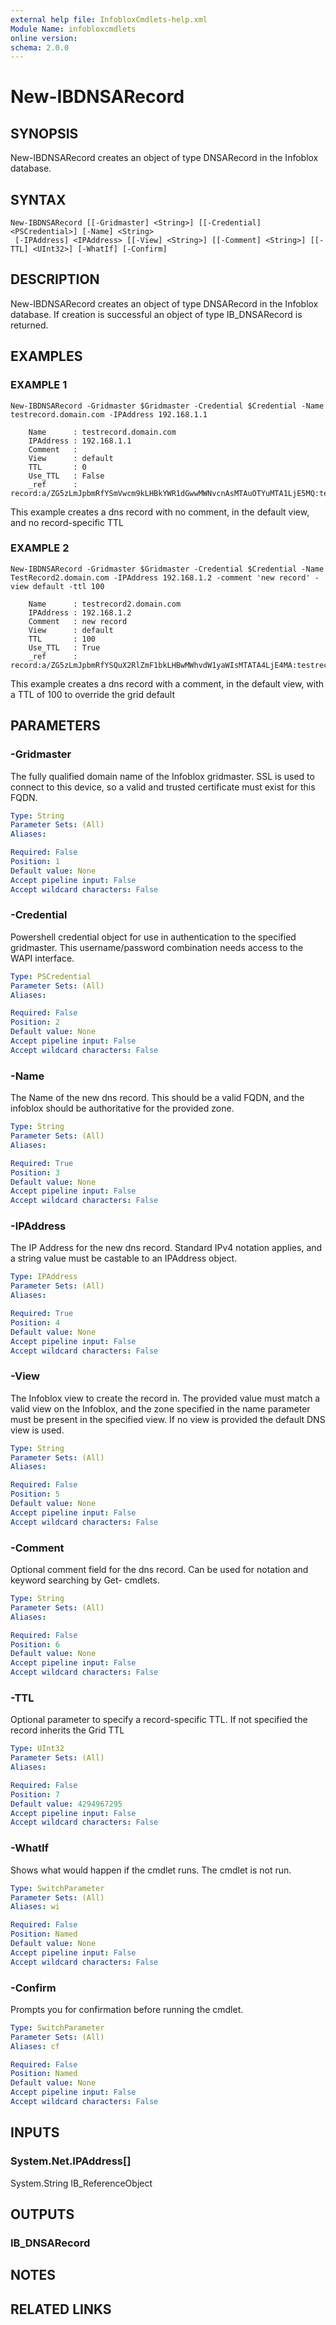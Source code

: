 ```yaml
---
external help file: InfobloxCmdlets-help.xml
Module Name: infobloxcmdlets
online version: 
schema: 2.0.0
---
```


# New-IBDNSARecord

## SYNOPSIS
New-IBDNSARecord creates an object of type DNSARecord in the Infoblox database.

## SYNTAX

```
New-IBDNSARecord [[-Gridmaster] <String>] [[-Credential] <PSCredential>] [-Name] <String>
 [-IPAddress] <IPAddress> [[-View] <String>] [[-Comment] <String>] [[-TTL] <UInt32>] [-WhatIf] [-Confirm]
```

## DESCRIPTION
New-IBDNSARecord creates an object of type DNSARecord in the Infoblox database. 
If creation is successful an object of type IB_DNSARecord is returned.

## EXAMPLES

###  EXAMPLE 1 
```
New-IBDNSARecord -Gridmaster $Gridmaster -Credential $Credential -Name testrecord.domain.com -IPAddress 192.168.1.1

	Name      : testrecord.domain.com
	IPAddress : 192.168.1.1
	Comment   :
	View      : default
	TTL       : 0
	Use_TTL   : False
	_ref      : record:a/ZG5zLmJpbmRfYSmVwcm9kLHBkYWR1dGwwMWNvcnAsMTAuOTYuMTA1LjE5MQ:testrecord.domain.com/default
```
This example creates a dns record with no comment, in the default view, and no record-specific TTL

###  EXAMPLE 2 
```
New-IBDNSARecord -Gridmaster $Gridmaster -Credential $Credential -Name TestRecord2.domain.com -IPAddress 192.168.1.2 -comment 'new record' -view default -ttl 100

	Name      : testrecord2.domain.com
	IPAddress : 192.168.1.2
	Comment   : new record
	View      : default
	TTL       : 100
	Use_TTL   : True
	_ref      : record:a/ZG5zLmJpbmRfYSQuX2RlZmF1bkLHBwMWhvdW1yaWIsMTATA4LjE4MA:testrecord2.domain.com/default
```

This example creates a dns record with a comment, in the default view, with a TTL of 100 to override the grid default

## PARAMETERS

### -Gridmaster
The fully qualified domain name of the Infoblox gridmaster. 
SSL is used to connect to this device, so a valid and trusted certificate must exist for this FQDN.

```yaml
Type: String
Parameter Sets: (All)
Aliases: 

Required: False
Position: 1
Default value: None
Accept pipeline input: False
Accept wildcard characters: False
```

### -Credential
Powershell credential object for use in authentication to the specified gridmaster. 
This username/password combination needs access to the WAPI interface.

```yaml
Type: PSCredential
Parameter Sets: (All)
Aliases: 

Required: False
Position: 2
Default value: None
Accept pipeline input: False
Accept wildcard characters: False
```

### -Name
The Name of the new dns record. 
This should be a valid FQDN, and the infoblox should be authoritative for the provided zone.

```yaml
Type: String
Parameter Sets: (All)
Aliases: 

Required: True
Position: 3
Default value: None
Accept pipeline input: False
Accept wildcard characters: False
```

### -IPAddress
The IP Address for the new dns record. 
Standard IPv4 notation applies, and a string value must be castable to an IPAddress object.

```yaml
Type: IPAddress
Parameter Sets: (All)
Aliases: 

Required: True
Position: 4
Default value: None
Accept pipeline input: False
Accept wildcard characters: False
```

### -View
The Infoblox view to create the record in. 
The provided value must match a valid view on the Infoblox, and the zone specified in the name parameter must be present in the specified view. 
If no view is provided the default DNS view is used.

```yaml
Type: String
Parameter Sets: (All)
Aliases: 

Required: False
Position: 5
Default value: None
Accept pipeline input: False
Accept wildcard characters: False
```

### -Comment
Optional comment field for the dns record. 
Can be used for notation and keyword searching by Get- cmdlets.

```yaml
Type: String
Parameter Sets: (All)
Aliases: 

Required: False
Position: 6
Default value: None
Accept pipeline input: False
Accept wildcard characters: False
```

### -TTL
Optional parameter to specify a record-specific TTL. 
If not specified the record inherits the Grid TTL

```yaml
Type: UInt32
Parameter Sets: (All)
Aliases: 

Required: False
Position: 7
Default value: 4294967295
Accept pipeline input: False
Accept wildcard characters: False
```

### -WhatIf
Shows what would happen if the cmdlet runs.
The cmdlet is not run.

```yaml
Type: SwitchParameter
Parameter Sets: (All)
Aliases: wi

Required: False
Position: Named
Default value: None
Accept pipeline input: False
Accept wildcard characters: False
```

### -Confirm
Prompts you for confirmation before running the cmdlet.

```yaml
Type: SwitchParameter
Parameter Sets: (All)
Aliases: cf

Required: False
Position: Named
Default value: None
Accept pipeline input: False
Accept wildcard characters: False
```

## INPUTS

### System.Net.IPAddress[]
System.String
IB_ReferenceObject

## OUTPUTS

### IB_DNSARecord

## NOTES

## RELATED LINKS

